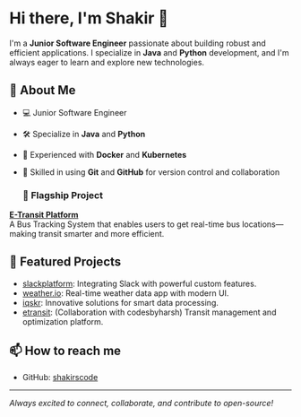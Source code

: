 # Hi there, I'm Shakir 👋

I'm a **Junior Software Engineer** passionate about building robust and efficient applications. I specialize in **Java** and **Python** development, and I'm always eager to learn and explore new technologies.

## 🚀 About Me

- 💻 Junior Software Engineer
- 🛠️ Specialize in **Java** and **Python**
- 🐳 Experienced with **Docker** and **Kubernetes**
- 🔧 Skilled in using **Git** and **GitHub** for version control and collaboration

  ### 🌟 Flagship Project

**[E-Transit Platform](#)**  
A Bus Tracking System that enables users to get real-time bus locations—making transit smarter and more efficient.


## 🌟 Featured Projects

- [slackplatform](https://github.com/shakirscode/slackplatform): Integrating Slack with powerful custom features.
- [weather.io](https://github.com/shakirscode/weather.io): Real-time weather data app with modern UI.
- [iqskr](https://github.com/shakirscode/iqskr): Innovative solutions for smart data processing.
- [etransit](https://github.com/shakirscode/etransit): (Collaboration with codesbyharsh) Transit management and optimization platform.

## 📫 How to reach me

- GitHub: [shakirscode](https://github.com/shakirscode)

---

_Always excited to connect, collaborate, and contribute to open-source!_
